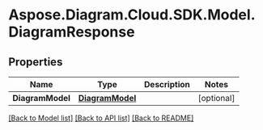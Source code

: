 # Aspose.Diagram.Cloud.SDK.Model.DiagramResponse
## Properties

Name | Type | Description | Notes
------------ | ------------- | ------------- | -------------
**DiagramModel** | [**DiagramModel**](DiagramModel.md) |  | [optional] 

[[Back to Model list]](../README.md#documentation-for-models) [[Back to API list]](../README.md#documentation-for-api-endpoints) [[Back to README]](../README.md)


